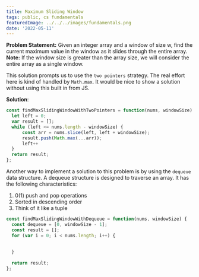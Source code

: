 ```yaml
---
title: Maximum Sliding Window
tags: public, cs fundamentals
featuredImage: ../../../images/fundamentals.png
date: '2022-05-11'
---
```

**Problem Statement:** Given an integer array and a window of size w, find the current maximum value in the window as it slides through the entire array.
**Note:** If the window size is greater than the array size, we will consider the entire array as a single window.

This solution prompts us to use the `two pointers` strategy. The real effort here is kind of handled by `Math.max`. It would be nice to show a solution without using this built in from JS.

**Solution**:

```javascript
const findMaxSlidingWindowWithTwoPointers = function(nums, windowSize) {
  let left = 0;
  var result = [];
  while (left <= nums.length - windowSize) {   
	  const arr = nums.slice(left, left + windowSize);
	  result.push(Math.max(...arr));
	  left++
  }
  return result;
};
```

Another way to implement a solution to this problem is by using the `dequeue` data structure. A dequeue structure is designed to traverse an array. It has the following characteristics:

1. 0(1) push and pop operations
2. Sorted in descending order
3. Think of it like a tuple

```javascript
const findMaxSlidingWindowWithDequeue = function(nums, windowSize) {
  const dequeue = [0, windowSize - 1];
  const result = [];
  for (var i = 0; i < nums.length; i++) {
     
    
  }
  
  return result;
};
```
